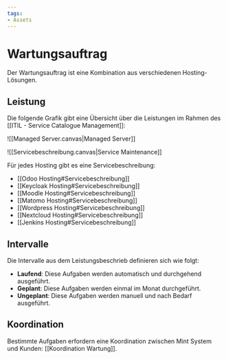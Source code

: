 ```yaml
---
tags:
- Assets
---
```

# Wartungsauftrag

Der Wartungsauftrag ist eine Kombination aus verschiedenen Hosting-Lösungen.

## Leistung

Die folgende Grafik gibt eine Übersicht über die Leistungen im Rahmen des [[ITIL - Service Catalogue Management]]:

![[Managed Server.canvas|Managed Server]]

![[Servicebeschreibung.canvas|Service Maintenance]]

Für jedes Hosting gibt es eine Servicebeschreibung:
* [[Odoo Hosting#Servicebeschreibung]]
* [[Keycloak Hosting#Servicebeschreibung]]
* [[Moodle Hosting#Servicebeschreibung]]
* [[Matomo Hosting#Servicebeschreibung]]
* [[Wordpress Hosting#Servicebeschreibung]]
* [[Nextcloud Hosting#Servicebeschreibung]]
* [[Jenkins Hosting#Servicebeschreibung]]
## Intervalle

Die Intervalle aus dem Leistungsbeschrieb definieren sich wie folgt:

- **Laufend**: Diese Aufgaben werden automatisch und durchgehend ausgeführt.
- **Geplant**: Diese Aufgaben werden einmal im Monat durchgeführt.
- **Ungeplant**: Diese Aufgaben werden manuell und nach Bedarf ausgeführt.

## Koordination

Bestimmte Aufgaben erfordern eine Koordination zwischen Mint System und Kunden: [[Koordination Wartung]].
